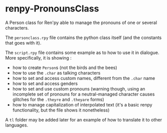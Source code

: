 # renpy-PronounsClass
A Person class for Ren'py able to manage the pronouns of one or several characters.

The `personclass.rpy` file contains the python class itself (and the constants that goes with it).

The `script.rpy` file contains some example as to how to use it in dialogue. More specifically, it is showing :
- how to create `Person`s (not the birds and the bees)
- how to use the `.char` as talking characters
- how to set and access custom names, different from the `.char` name
- how to set and access genders
- how to set and use custom pronouns (warning though, using an incomplete set of pronouns for a neutral-managed character causes glitches for the `.theyre` and `.theyare` forms)
- how to manage capitalization of interpolated text (it's a basic renpy functionality, but the file shows it nonetheless)

A `tl` folder may be added later for an example of how to translate it to other languages.
